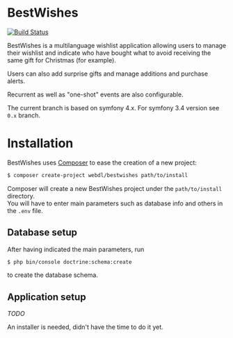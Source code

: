 BestWishes
=============


[![Build Status](https://travis-ci.org/kissifrot/BestWishes.svg?branch=master)](https://travis-ci.org/travis-ci-examples/php)

BestWishes is a multilanguage wishlist application allowing users to manage their wishlist and indicate who have bought what to avoid receiving the same gift for Christmas (for example).

Users can also add surprise gifts and manage additions and purchase alerts.

Recurrent as well as "one-shot" events are also configurable.

The current branch is based on symfony 4.x. For symfony 3.4 version see `0.x` branch.

# Installation

BestWishes uses [Composer](http://getcomposer.org/) to ease the creation of a new project:

```sh
$ composer create-project webdl/bestwishes path/to/install
```

Composer will create a new BestWishes project under the `path/to/install` directory.  
You will have to enter main parameters such as database info and others in the `.env` file.

## Database setup

After having indicated the main parameters, run

```sh
$ php bin/console doctrine:schema:create
```
to create the database schema.

## Application setup

_TODO_


An installer is needed, didn't have the time to do it yet.


